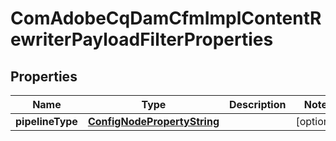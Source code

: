 

# ComAdobeCqDamCfmImplContentRewriterPayloadFilterProperties

## Properties

Name | Type | Description | Notes
------------ | ------------- | ------------- | -------------
**pipelineType** | [**ConfigNodePropertyString**](ConfigNodePropertyString.md) |  |  [optional]



